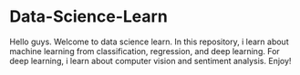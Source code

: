 # Data-Science-Learn
Hello guys. Welcome to data science learn. In this repository, i learn about machine learning from classification, regression, and deep learning. For deep learning, i learn about computer vision and sentiment analysis. Enjoy!
